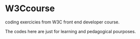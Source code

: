 # W3Ccourse
coding exercicies from W3C front end developer course.

The codes here are just for learning and pedagogical pourposes.
